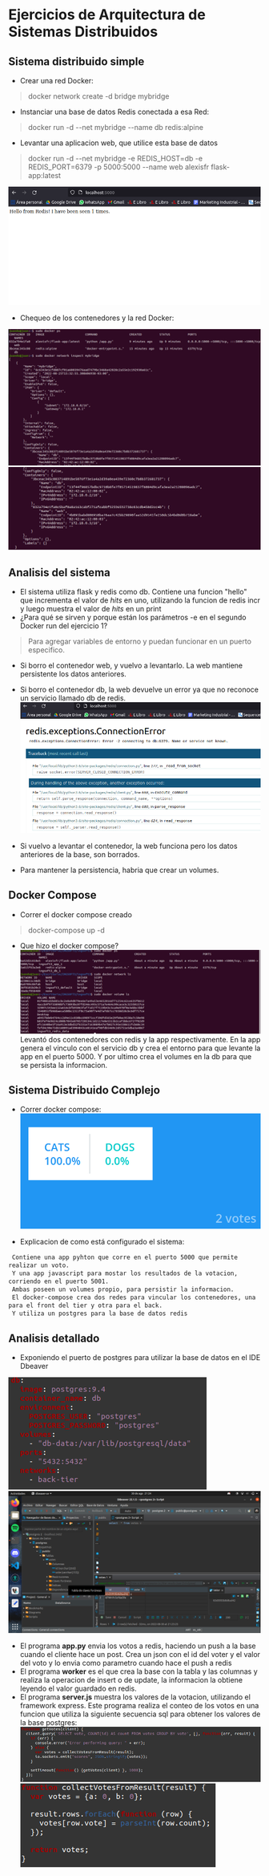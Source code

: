 # Ejercicios de Arquitectura de Sistemas Distribuidos
## Sistema distribuido simple
- Crear una red Docker:  
> docker network create -d bridge mybridge
- Instanciar una base de datos Redis conectada a esa Red:
> docker run -d --net mybridge --name db redis:alpine
- Levantar una aplicacion web, que utilice esta base de datos
> docker run -d --net mybridge -e REDIS_HOST=db -e REDIS_PORT=6379 -p 5000:5000 --name web alexisfr flask-app:latest

![img abrir un redis y una app que lo consuma](./imgs/redisInDocker_wApp.png)
- Chequeo de los contenedores y la red Docker: 
  
![Chequeo de los contenedores y red](./imgs/chequeoContenedoresyRed.png) 
![Chequeo de los contenedores y red](./imgs/chequeoContenedoresyRed2.png)

## Analisis del sistema
- El sistema utiliza flask y redis como db. Contiene una funcion "hello" que incrementa el valor de  *hits* en uno, utilizando la funcion de redis incr y luego muestra el valor de *hits* en un print
- ¿Para qué se sirven y porque están los parámetros -e en el segundo Docker run del ejercicio 1?
> Para agregar variables de entorno y puedan funcionar en un puerto especifico.
- Si borro el contenedor web, y vuelvo a levantarlo. La web mantiene persistente los datos anteriores.
- Si borro el contenedor db, la web devuelve un error ya que no reconoce un servicio llamado db de redis.
![Error redis connection](./imgs/errorRedisConnect.png)

- Si vuelvo a levantar el contenedor, la web funciona pero los datos anteriores de la base, son borrados.
- Para mantener la persistencia, habria que crear un volumes.

## Docker Compose
- Correr el docker compose creado 
> docker-compose up -d
- Que hizo el docker compose?
![Que hace el docker-compose](./img/../imgs/queHaceDockerCompose.png)
Levantó dos contenedores con redis y la app respectivamente. En la app genera el vinculo con el servicio db y crea el entorno para que levante la app en el puerto 5000. Y por ultimo crea el volumes en la db para que se persista la informacion.

## Sistema Distribuido Complejo
- Correr docker compose:
![Sistema distribuido, levantado con docker-compose, funcionando](./imgs/sist_distrib_complejo.png)

- Explicacion de como está configurado el sistema:

~~~ 
 Contiene una app pyhton que corre en el puerto 5000 que permite realizar un voto.
 Y una app javascript para mostar los resultados de la votacion, corriendo en el puerto 5001.
 Ambas poseen un volumes propio, para persistir la informacion.
 El docker-compose crea dos redes para vincular los contenedores, una para el front del tier y otra para el back.
 Y utiliza un postgres para la base de datos redis
~~~

## Analisis detallado
- Exponiendo el puerto de postgres para utilizar la base de datos en el IDE Dbeaver

![Exponer puerto de Postgres](./imgs/exponer_puertos.png)
![Dbeaver](./imgs/dbeaver.png)

- El programa **app.py** envia los votos a redis, haciendo un push a la base cuando el cliente hace un post. Crea un json con el id del voter y el valor del voto y lo envia como parametro cuando hace el push a redis
- El programa **worker** es el que crea la base con la tabla y las columnas y realiza la operacion de insert o de update, la informacion la obtiene leyendo el valor guardado en redis.
- El programa **server.js** muestra los valores de la votacion, utilizando el framework express. Este programa realiza el conteo de los votos en una funcion que utiliza la siguiente secuencia sql para obtener los valores de la base postgres: 
![Funcion para obtener los votos en el programa server.js](./imgs/server_getvotes.png)
![Funcion obtener votos](./imgs/getvotes.png)